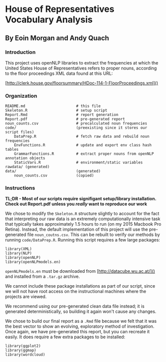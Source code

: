# House of Representatives Vocabulary Analysis
## By Eoin Morgan and Andy Quach

### Introduction

This project uses openNLP libraries to extract the frequencies at which the United States House of Representatives refers to proper nouns, according to the floor proceedings XML data found at this URL:

[http://clerk.house.gov/floorsummary/HDoc-114-1-FloorProceedings.xml]()


### Organization
	README.md						# this file
	Skeleton.R 						# setup script
	Report.Rmd						# report generation
	Report.pdf						# pre-generated report
	noun_counts.csv					# precalculated noun frequencies
	code/							(preexisting since it stores our script files)
		DataPrep.R					# fetch raw data and rebuild noun frequencies
		EnvFunctions.R				# update and export env class hash tables
		GrammarFunctions.R			# extract proper nouns from openNLP annotation objects
		StaticVars.R				# environment/static variables
	rawdata/ (generated)
	data/ 							(generated)
		noun_counts.csv 			(copied)
	

### Instructions

**TL;DR - Most of our scripts require signifigant setup/library installation. Check out Report.pdf unless you *really* want to reproduce our work**

We chose to modify the `Skeleton.R` structure slightly to account for the fact that interpreting our raw data is an extremely computationally intensive task that typically takes approximately 1.5 hours to run (on my 2015 Macbook Pro Retina). Instead, the default implementation of this project will use the pre-generated file `noun_coutns.csv`. This can be rebuilt to verify our methods by running `code/DataPrep.R`. Running this script requires a few large packages:

	library(XML)
	library(NLP)
	library(openNLP)
	library(openNLPmodels.en)
	
`openNLPmodels.en` must be downloaded from [http://datacube.wu.ac.at/]() and installed from a `.tar.gz` archive.

We cannot include these package installations as part of our script, since we will not have root access on the instructional machines where the projects are viewed.

We recommend using our pre-generated clean data file instead; it is generated deterministically, so building it again won't cause any changes.

We chose to build our final report as a `.Rmd` file because we felt that it was the best vector to show an evolving, exploratory method of investigation. Once again, we have pre-generated this report, but you can recreate it easily. It does require a few extra packages to be installed:

	library(ggplot2)
	library(ggmap)
	library(wordcloud)
